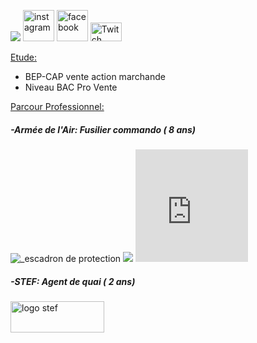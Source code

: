 <htlm>
    
  <head>
       <p><img src= "https://image-uniservice.linternaute.com/image/150/1389758640/11742809.jpg">          
          <a href="https://www.instagram.com/azekiell/">
<img width="50" height="50" src="https://png2.kisspng.com/sh/adfec6db3a112baa640e4e636a765376/L0KzQYm3WMI1N5pofpH0aYP2gLBuTfNwdaF6jNd7LXnmf7B6TfNtcaEyeeR9LXzyd7E0kQJwbKZojJ9yboP3cbj5gf0ubKZxe9c2d3Xldr32l71pfJ5xReluYoPshLa0lPVueJ1mjNc2NXK7QIaBgvIzapc4TKI3NUS8SIa6U8MyPWQ6SaUCOUe8QYm1kP5o/kisspng-computer-icons-clip-art-logo-product-instagram-dulce-webflow-html-website-template-5b8058bb2bf340.54985333153513797918.png" alt="instagram"></a>
          <a href="https://www.facebook.com/beauvallet.julien">
<img width="50" height="50" src="https://png2.kisspng.com/sh/c77b738567e0ee7bd746311ddbcbb6c7/L0KzQYm3U8E6N6V7j5H0aYP2gLBuTfZia5Znh9H0LXzyd7E0kB9kcZJxRd9uZHnkPbT2jgB2fJZ3Rdtsb372PbrqjB4ubpJofdR4b3uwdMPolBlvb146edQ5MnblR4HpWfFlPV8AUKM8M0W4QYK8UsE1QWYAUaM5NEe4PsH1h5==/kisspng-facebook-logo-social-media-computer-icons-icon-facebook-drawing-5ab02fb70b9ad5.9813355115214959910475.png" alt="facebook"></a>
          <a href="https://www.twitch.tv/djub0otv">
<img width="50" height="30"
src="https://icon-library.net//images/twitch-icon-png/twitch-icon-png-0.jpg" alt="Twitch"></a></p>           
    </head>
    
  <body>
   <span style="text-decoration: underline;">Etude:</span>
       <ul>
         <li>BEP-CAP vente action marchande</li>
         <li>Niveau BAC Pro Vente</li>
       </ul>
  
   <span style="text-decoration: underline;">Parcour Professionnel:</span>
 
  <h5>-Armée de l'Air: Fusilier commando ( 8 ans)</h5>
   <p>
      <img src="https://unplyondotorg.files.wordpress.com/2015/11/fusco512.png?w=150&h=150" alt="_escadron de protection">
      <img src= "https://a4-images.myspacecdn.com/images04/8/c3f4ffcffe274591b6ae50a3f2e1cce5/full.jpg">
      <iframe src= "https://giphy.com/embed/9P94yLRR2R4LFNNXIg" width="180" height="180" frameBorder="0" class="giphy-embed" allowFullScreen></p>
       <div 
         style="width:100%;height:0;padding-bottom:55%;position:relative;"><iframe src="https://giphy.com/embed/3ohc11c4pipTLCdFx6" width="100%" height="100%" style="position:absolute" frameBorder="0" class="giphy-embed" allowFullScreen></iframe></div>
       
  <h5>-STEF: Agent de quai ( 2 ans)</h5>
    <p>
      <img width="150" height="50" src= https://fracademic.com/pictures/frwiki/76/Logo_STEF-TFE.JPG alt="logo stef"></p>        
  </body>
<htlm>
